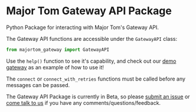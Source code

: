 # Major Tom Gateway API Package
Python Package for interacting with Major Tom's Gateway API.

The Gateway API functions are accessible under the `GatewayAPI` class:

```python
from majortom_gateway import GatewayAPI
```

Use the `help()` function to see it's capability,
and check out our [demo gateway](https://github.com/kubos/example-python-gateway)
as an example of how to use it!

The `connect` or `connect_with_retries` functions must be called before any messages can be passed.

The Gateway API Package is currently in Beta,
so please [submit an issue](https://github.com/kubos/majortom_gateway_package/issues/new)
or [come talk to us](https://slack.kubos.com) if you have any comments/questions/feedback.
